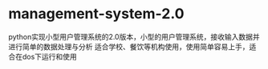 # management-system-2.0

python实现小型用户管理系统的2.0版本，小型的用户管理系统，接收输入数据并进行简单的数据处理与分析
适合学校、餐饮等机构使用，使用简单容易上手，适合在dos下运行和使用
